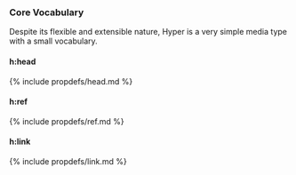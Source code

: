 ### Core Vocabulary

Despite its flexible and extensible nature, Hyper is a very simple
media type with a small vocabulary.

#### h:head

{% include propdefs/head.md %}

#### h:ref

{% include propdefs/ref.md %}

#### h:link

{% include propdefs/link.md %}

